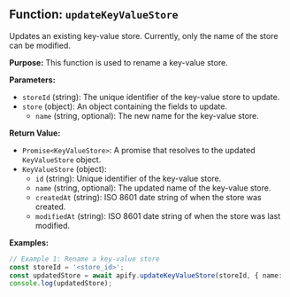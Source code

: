 ## Function: `updateKeyValueStore`

Updates an existing key-value store. Currently, only the name of the store can be modified.

**Purpose:**
This function is used to rename a key-value store.

**Parameters:**
- `storeId` (string): The unique identifier of the key-value store to update.
- `store` (object): An object containing the fields to update.
  - `name` (string, optional): The new name for the key-value store.

**Return Value:**
- `Promise<KeyValueStore>`: A promise that resolves to the updated `KeyValueStore` object.
- `KeyValueStore` (object):
  - `id` (string): Unique identifier of the key-value store.
  - `name` (string, optional): The updated name of the key-value store.
  - `createdAt` (string): ISO 8601 date string of when the store was created.
  - `modifiedAt` (string): ISO 8601 date string of when the store was last modified.

**Examples:**

```typescript
// Example 1: Rename a key-value store
const storeId = '<store_id>';
const updatedStore = await apify.updateKeyValueStore(storeId, { name: 'new-store-name' });
console.log(updatedStore);
```
